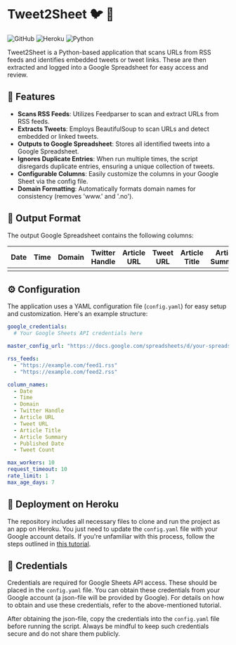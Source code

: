 # Tweet2Sheet :bird: :page_facing_up:

![GitHub](https://img.shields.io/github/license/stalebg/Tweet2Sheet)
![Heroku](https://img.shields.io/badge/Heroku-purple?logo=heroku&amp;logoColor=white)
![Python](https://img.shields.io/badge/Python-3.7%2B-blue?logo=python&logoColor=white)

Tweet2Sheet is a Python-based application that scans URLs from RSS feeds and identifies embedded tweets or tweet links. These are then extracted and logged into a Google Spreadsheet for easy access and review.

## :star2: Features

- **Scans RSS Feeds**: Utilizes Feedparser to scan and extract URLs from RSS feeds.
- **Extracts Tweets**: Employs BeautifulSoup to scan URLs and detect embedded or linked tweets.
- **Outputs to Google Spreadsheet**: Stores all identified tweets into a Google Spreadsheet.
- **Ignores Duplicate Entries**: When run multiple times, the script disregards duplicate entries, ensuring a unique collection of tweets.
- **Configurable Columns**: Easily customize the columns in your Google Sheet via the config file.
- **Domain Formatting**: Automatically formats domain names for consistency (removes 'www.' and '.no').

## :page_with_curl: Output Format

The output Google Spreadsheet contains the following columns:

| Date | Time | Domain | Twitter Handle | Article URL | Tweet URL | Article Title | Article Summary | Published Date | Tweet Count |
|------|------|--------|----------------|-------------|-----------|---------------|-----------------|----------------|-------------|
|      |      |        |                |             |           |               |                 |                |             |

## :gear: Configuration

The application uses a YAML configuration file (`config.yaml`) for easy setup and customization. Here's an example structure:

```yaml
google_credentials:
  # Your Google Sheets API credentials here

master_config_url: "https://docs.google.com/spreadsheets/d/your-spreadsheet-id/edit#gid=0"

rss_feeds:
  - "https://example.com/feed1.rss"
  - "https://example.com/feed2.rss"

column_names:
  - Date
  - Time
  - Domain
  - Twitter Handle
  - Article URL
  - Tweet URL
  - Article Title
  - Article Summary
  - Published Date
  - Tweet Count

max_workers: 10
request_timeout: 10
rate_limit: 1
max_age_days: 7
```

## :rocket: Deployment on Heroku

The repository includes all necessary files to clone and run the project as an app on Heroku. You just need to update the `config.yaml` file with your Google account details. If you're unfamiliar with this process, follow the steps outlined in [this tutorial](https://aryanirani123.medium.com/read-and-write-data-in-google-sheets-using-python-and-the-google-sheets-api-6e206a242f20).

## :closed_lock_with_key: Credentials

Credentials are required for Google Sheets API access. These should be placed in the `config.yaml` file. You can obtain these credentials from your Google account (a json-file will be provided by Google). For details on how to obtain and use these credentials, refer to the above-mentioned tutorial.

After obtaining the json-file, copy the credentials into the `config.yaml` file before running the script. Always be mindful to keep such credentials secure and do not share them publicly.
